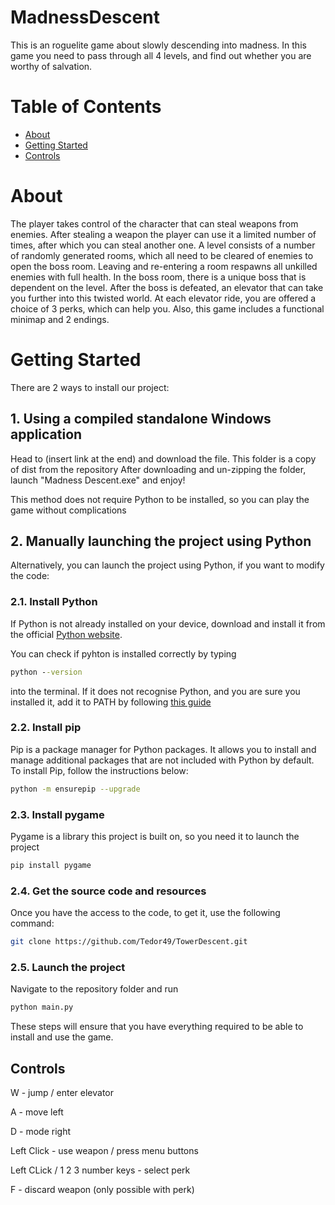 # MadnessDescent
This is an roguelite game about slowly descending into madness. In this game you need to pass through all 4 levels, and find out whether you are worthy of salvation.  

# Table of Contents
- [About](#about)
- [Getting Started](#getting_started)
- [Controls](#controls)

# About
The player takes control of the character that can steal weapons from enemies. After stealing a weapon the player can use it a limited number of times, after which you can steal another one. A level consists of a number of randomly generated rooms, which all need to be cleared of enemies to open the boss room. Leaving and re-entering a room respawns all unkilled enemies with full health. In the boss room, there is a unique boss that is dependent on the level. After the boss is defeated, an elevator that can take you further into this twisted world. At each elevator ride, you are offered a choice of 3 perks, which can help you. Also, this game includes a functional minimap and 2 endings.

# Getting Started

There are 2 ways to install our project:

## 1. Using a compiled standalone Windows application

Head to (insert link at the end) and download the file. This folder is a copy of dist from the repository
After downloading and un-zipping the folder, launch "Madness Descent.exe" and enjoy!

This method does not require Python to be installed, so you can play the game without complications

## 2. Manually launching the project using Python

Alternatively, you can launch the project using Python, if you want to modify the code:

### 2.1. Install Python
If Python is not already installed on your device, download and install it from the official [Python website](https://www.python.org/downloads).

You can check if pyhton is installed correctly by typing
```cmd
python --version
```
into the terminal. If it does not recognise Python, and you are sure you installed it, add it to PATH by following [this guide](https://www.educative.io/answers/how-to-add-python-to-path-variable-in-windows) 

### 2.2. Install pip
Pip is a package manager for Python packages. It allows you to install and manage additional packages that are not included with Python by default. To install Pip, follow the instructions below:
```bash
python -m ensurepip --upgrade
```

### 2.3. Install pygame
Pygame is a library this project is built on, so you need it to launch the project
```bash
pip install pygame
```

### 2.4. Get the source code and resources
Once you have the access to the code, to get it, use the following command:
```bash
git clone https://github.com/Tedor49/TowerDescent.git
```

### 2.5. Launch the project
Navigate to the repository folder and run
```cmd
python main.py
```

These steps will ensure that you have everything required to be able to install and use the game.

## Controls
W - jump / enter elevator

A - move left

D - mode right

Left Click - use weapon / press menu buttons

Left CLick / 1 2 3 number keys - select perk

F - discard weapon (only possible with perk)
